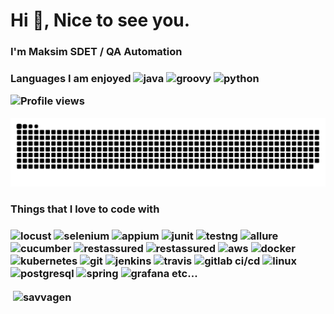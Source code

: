 <h1>Hi 👋, Nice to see you.</h1>
<h3 align="left">I'm Maksim SDET / QA Automation</h3>

<h3>Languages I am enjoyed
<img src="https://49012036slamettriyanto.files.wordpress.com/2012/07/java.jpg" width="40" height="40" alt="java"/>
<img src="https://upload.wikimedia.org/wikipedia/commons/9/99/Unofficial_JavaScript_logo_2.svg" width="40" height="40" alt="groovy"/>
<img src="https://media.tproger.ru/uploads/2021/05/python-cover-icon-original.png" width="40" height="40" alt="python" />

![Profile views](https://gpvc.arturio.dev/Phoenix124)

![Snake animation](https://github.com/matteobaccan/matteobaccan/blob/snake/github-contribution-grid-snake.svg)


<h3>Things that I love to code with<h3>
<p>
<img src="https://miro.medium.com/max/500/1*iHbPgMP5K4WWaP2RDBD37w.png" alt="locust" width="40" height="40"/>
<img src="https://encrypted-tbn0.gstatic.com/images?q=tbn%3AANd9GcSbceG6BBP9VpjOERyc3dgsNc2Xyehjkm7xsA&usqp=CAU" alt="selenium" width="40" height="40"/>
<img src="https://avatars.githubusercontent.com/u/3221291?s=200&v=4" alt="appium" width="50" height="50"/>
<img src="https://miro.medium.com/max/400/1*MR-bbhz8fQD5Na-GBGm9lA.png" alt="junit" width="40" height="40"/>
<img src="https://automated-testing.info/uploads/default/original/2X/4/49950f4112bb39e094016e7d7be7c84aec415f24.png" alt="testng" width="40" height="40"/>
<img src="https://avatars2.githubusercontent.com/u/5879127?s=280&v=4" alt="allure" width="40" height="40"/>
<img src="https://encrypted-tbn0.gstatic.com/images?q=tbn%3AANd9GcSEFmhHvn6WRbl6XiePY_uQHBbVZUzRytIuQA&usqp=CAU" alt="cucumber" width="40" height="40"/>
<img src="https://avatars0.githubusercontent.com/u/19369327?s=400&v=4" alt="restassured" width="40" height="40"/>
<img src="https://avatars1.githubusercontent.com/u/2678858?s=280&v=4" alt="restassured" width="40" height="40"/>
<img src="https://img.icons8.com/color/452/amazon-web-services.png" alt="aws" width="55" height="50"/>
<img src="https://www.underworldcode.org/content/images/size/w600/2020/08/Moby-logo-1.png" alt="docker" width="50" height="40"/>
<img src="https://www.vectorlogo.zone/logos/kubernetes/kubernetes-icon.svg" alt="kubernetes" width="40" height="40"/>
<img src="https://www.vectorlogo.zone/logos/git-scm/git-scm-icon.svg" alt="git" width="40" height="40"/>
<img src="https://www.vectorlogo.zone/logos/jenkins/jenkins-icon.svg" alt="jenkins" width="40" height="40"/>
<img src="https://a.slack-edge.com/80588/img/services/travis_512.png" alt="travis" width="40" height="40"/>
<img src="https://secrethub.io/img/gitlab-ci.png" alt="gitlab ci/cd" width="40" height="40"/>
<img src="https://i.pinimg.com/originals/c7/b8/11/c7b8113247fecd83bd9b5ed5bd3f34d5.png" alt="linux" width="45" height="45"/> 
<img src="https://upload.wikimedia.org/wikipedia/commons/thumb/2/29/Postgresql_elephant.svg/1200px-Postgresql_elephant.svg.png" alt="postgresql" width="40" height="40"/>
<img src="https://www.vectorlogo.zone/logos/springio/springio-icon.svg" alt="spring" width="40" height="40"/>
<img src="https://pbs.twimg.com/media/EV5M_Y1WAAAzXp-.png" alt="grafana" width="40" height="40"/>
etc...
</p>

 <p>&nbsp;<img align="center" src="https://github-readme-stats.vercel.app/api?username=Phoenix124&show_icons=true" alt="savvagen"/></p>
